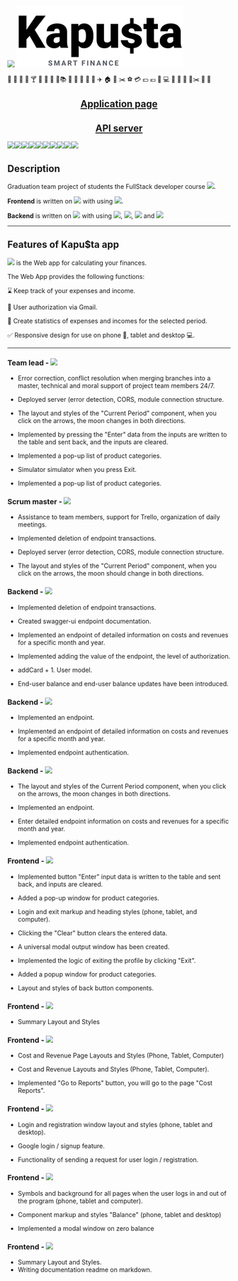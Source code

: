
![](https://cdn-icons.flaticon.com/png/128/3639/premium/3639404.png?token=exp=1644439860~hmac=45753d5359f7cd193c60cf83487874df) ![](https://raw.githubusercontent.com/Evgeniya-star-35/finally-react/main/src/images/title.png)

:cake: :fork_and_knife: :pizza: :hamburger: :cocktail: :book: :palm_tree: :gift: :pill::books: :bicyclist: :car: :art: :necktie: :train: :airplane: :house: :hotel: :scissors: :soccer: :credit_card: :dollar: :euro: :wrench: :computer: :cake: :pizza: :hamburger: :palm_tree::scissors: :car: :bicyclist:

<h2 align="center"><a  href="https://finally-react-project.netlify.app/">Application page </a></h2>
<h2 align="center"><a  href="https://finally-node.herokuapp.com/api-docs/#/">API server</a></h2>

<img src="https://img.shields.io/badge/React-%5E17.0.2-%2333E0FF"/><img src="https://img.shields.io/badge/Redux-%5E4.1.0-%236944E7"/><img src="https://img.shields.io/badge/Css-Modules-%23EC83D4"/><img src="https://img.shields.io/badge/JavaScript-ES8-aqua"/><img src="https://img.shields.io/badge/-Nodejs-brightgreen"/><img src="https://img.shields.io/badge/-nodemailer-%2344ACE7"/><img src="https://img.shields.io/badge/-swagger--ui--express-%2338FF50"/><img src="https://img.shields.io/badge/-Cloudinary-%234B64F2"/><img src="https://img.shields.io/badge/-MongoDB-green"/><img src="https://img.shields.io/badge/-GitHub-black"/>

## Description

Graduation team project of students the FullStack developer course
[<img src="https://img.shields.io/badge/Go-IT-orange" />](https://goit.ua/).

<b>Frontend</b> is written on
[<img src="https://img.shields.io/badge/-React-%2333E0FF"/>](https://reactjs.org/)
with using
[<img src="https://img.shields.io/badge/-Redux-%236944E7"/>](https://redux.js.org/).

<b>Backend</b> is written on
[<img src="https://img.shields.io/badge/-Nodejs-brightgreen"/>](https://nodejs.org/uk/)
with using
[<img src="https://img.shields.io/badge/-nodemailer-%2344ACE7"/>](https://nodemailer.com/about/),
[<img src="https://img.shields.io/badge/-swagger--ui--express-%2338FF50"/>](https://swagger.io/),
[<img src="https://img.shields.io/badge/-Cloudinary-%234B64F2"/>](https://cloudinary.com/)
and
[<img src="https://img.shields.io/badge/-MongoDB-green"/>](https://www.mongodb.com/)

________

## Features of Kapu$ta app

 [<img src="https://img.shields.io/badge/-Kapysta-green"/>](https://finally-react-project.netlify.app/) is the Web app for calculating your finances.

The Web App provides the following functions:

:hourglass: Keep track of your expenses and income.

:email: User authorization via Gmail.

:date: Create statistics of expenses and incomes for the selected period.

:white_check_mark: Responsive design for use on phone :iphone:, tablet and desktop :computer:.

_______________

### Team lead - [<img src="https://img.shields.io/badge/-Evgeniya Bayda-orange "/>](https://github.com/Evgeniya-star-35/)

* Error correction, conflict resolution when merging branches into a master, technical and moral support of project team members 24/7.

* Deployed server (error detection, CORS, module connection structure.

* The layout and styles of the "Current Period" component, when you click on the arrows, the moon changes in both directions.

* Implemented by pressing the "Enter" data from the inputs are written to the table and sent back, and the inputs are cleared.

* Implemented a pop-up list of product categories.

* Simulator simulator when you press Exit.

* Implemented a pop-up list of product categories.

### Scrum master - [<img src="https://img.shields.io/badge/-Petro Davydov-black "/>](https://github.com/petroDavydov/)

* Assistance to team members, support for Trello, organization of daily meetings.

* Implemented deletion of endpoint transactions.

* Deployed server (error detection, CORS, module connection structure.

* The layout and styles of the "Current Period" component, when you click on the arrows, the moon should change in both directions.

### Backend - [<img src="https://img.shields.io/badge/-Nikolai Grebenyuk-blue "/>](https://github.com/Nikolayhous/)

* Implemented deletion of endpoint transactions.

* Created swagger-ui endpoint documentation.

* Implemented an endpoint of detailed information on costs and revenues for a specific month and year.

* Implemented adding the value of the endpoint, the level of authorization.

* addCard + 1. User model.

* End-user balance and end-user balance updates have been introduced.

### Backend - [<img src="https://img.shields.io/badge/-Kovalenko Anna-red"/>](https://github.com/Kovganna/)

* Implemented an endpoint.

* Implemented an endpoint of detailed information on costs and revenues for a specific month and year.

* Implemented endpoint authentication.

### Backend - [<img src="https://img.shields.io/badge/-Vlad Gonchar-violet"/>](https://github.com/EclipsoZhuk/)

* The layout and styles of the Current Period component, when you click on the arrows, the moon changes in both directions.

* Implemented an endpoint.

* Enter detailed endpoint information on costs and revenues for a specific month and year.

* Implemented endpoint authentication.

### Frontend - [<img src="https://img.shields.io/badge/-Jane Babina-yellow "/>](https://github.com/Kelenella/)

* Implemented button "Enter" input data is written to the table and sent back, and inputs are cleared.

* Added a pop-up window for product categories.

* Login and exit markup and heading styles (phone, tablet, and computer).

* Clicking the "Clear" button clears the entered data.

* A universal modal output window has been created.

* Implemented the logic of exiting the profile by clicking "Exit".

* Added a popup window for product categories.

* Layout and styles of back button components.

### Frontend - [<img src="https://img.shields.io/badge/-Tatiana Blizniukova-green "/>](https://github.com/Tatiana37/)

* Summary Layout and Styles

### Frontend - [<img src="https://img.shields.io/badge/-Tanya Melnyk-blue"/>](https://github.com/tanyamelnyk19/)

* Cost and Revenue Page Layouts and Styles (Phone, Tablet, Computer)

* Cost and Revenue Layouts and Styles (Phone, Tablet, Computer).

* Implemented "Go to Reports" button, you will go to the page "Cost Reports".

### Frontend - [<img src="https://img.shields.io/badge/-Mariia Melychyn-pink "/>](https://github.com/MariiaMelychyn/)

* Login and registration window layout and styles (phone, tablet and desktop).

* Google login / signup feature.

* Functionality of sending a request for user login / registration.

### Frontend - [<img src="https://img.shields.io/badge/-Marta Pryiom-brown "/>](https://github.com/marta-pryiom/)

* Symbols and background for all pages when the user logs in and out of the program (phone, tablet and computer).

* Component markup and styles "Balance" (phone, tablet and desktop)

* Implemented a modal window on zero balance

### Frontend - [<img src="https://img.shields.io/badge/-Oksana Petryshyn-gray "/>](https://github.com/Oksana07/)

* Summary Layout and Styles.
* Writing documentation readme on markdown.
